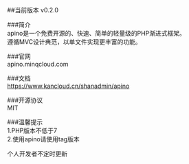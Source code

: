 ##当前版本 v0.2.0

###简介  
apino是一个免费开源的、快速、简单的轻量级的PHP渐进式框架。  
遵循MVC设计典范，以单文件实现更丰富的功能。

###官网  
apino.minqcloud.com

###文档  
https://www.kancloud.cn/shanadmin/apino

###开源协议  
MIT

###温馨提示  
1.PHP版本不低于7  
2.使用apino请使用tag版本  
  
  
  
个人开发者不定时更新

